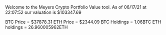 Welcome to the Meyers Crypto Portfolio Value tool. 
As of 06/17/21 at 22:07:52 our valuation is $103347.69 

BTC Price = $37878.31
 ETH Price = $2344.09
BTC Holdings = 1.06BTC
 ETH holdings = 26.960005962ETH 

